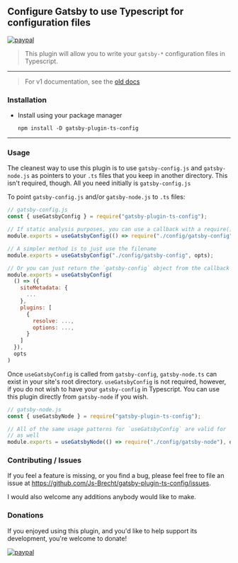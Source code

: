 ## Configure Gatsby to use Typescript for configuration files

[![paypal](https://img.shields.io/badge/Donate-PayPal-green.svg)](https://www.paypal.com/cgi-bin/webscr?cmd=_donations&business=J3ZGS46A4C5QA&currency_code=USD&source=url)

> This plugin will allow you to write your `gatsby-*` configuration files in Typescript.

---

> For v1 documentation, see the [old docs](./old/README.md)

### Installation

* Install using your package manager

  ```shell
  npm install -D gatsby-plugin-ts-config
  ```

---

### Usage

The cleanest way to use this plugin is to use `gatsby-config.js` and `gatsby-node.js`
as pointers to your `.ts` files that you keep in another directory.  This isn't required,
though.  All you need initially is `gatsby-config.js`

To point `gatsby-config.js` and/or `gatsby-node.js` to `.ts` files:

```js
// gatsby-config.js
const { useGatsbyConfig } = require("gatsby-plugin-ts-config");

// If static analysis purposes, you can use a callback with a require() statement
module.exports = useGatsbyConfig(() => require("./config/gatsby-config"), opts);

// A simpler method is to just use the filename
module.exports = useGatsbyConfig("./config/gatsby-config", opts);

// Or you can just return the `gatsby-config` object from the callback
module.exports = useGatsbyConfig(
  () => ({
    siteMetadata: {
      ...
    },
    plugins: [
      {
        resolve: ...,
        options: ...,
      }
    ]
  }),
  opts
)
```

Once `useGatsbyConfig` is called from `gatsby-config`, `gatsby-node.ts` can exist in your site's
root directory.  `useGatsbyConfig` is not required, however, if you do not wish to have your
`gatsby-config` in Typescript.  You can use this plugin directly from `gatsby-node` if you wish.

```js
// gatsby-node.js
const { useGatsbyNode } = require("gatsby-plugin-ts-config");

// All of the same usage patterns for `useGatsbyConfig` are valid for `useGatsbyNode`
// as well
module.exports = useGatsbyNode(() => require("./config/gatsby-node"), opts);
```

### Contributing / Issues

If you feel a feature is missing, or you find a bug, please feel free to file an issue
at <https://github.com/Js-Brecht/gatsby-plugin-ts-config/issues>.

I would also welcome any additions anybody would like to make.

### Donations

If you enjoyed using this plugin, and you'd like to help support its development, you're welcome to donate!

[![paypal](https://www.paypalobjects.com/en_US/i/btn/btn_donateCC_LG.gif)](https://www.paypal.com/cgi-bin/webscr?cmd=_donations&business=J3ZGS46A4C5QA&currency_code=USD&source=url)
